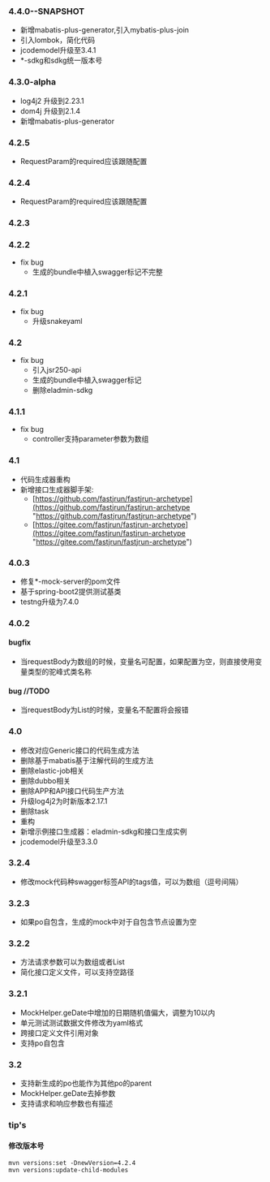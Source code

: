 ### 4.4.0--SNAPSHOT
- 新增mabatis-plus-generator,引入mybatis-plus-join
- 引入lombok，简化代码
- jcodemodel升级至3.4.1
- *-sdkg和sdkg统一版本号

### 4.3.0-alpha
- log4j2 升级到2.23.1
- dom4j 升级到2.1.4
- 新增mabatis-plus-generator
### 4.2.5
- RequestParam的required应该跟随配置
### 4.2.4
- RequestParam的required应该跟随配置
### 4.2.3
### 4.2.2
- fix bug
  - 生成的bundle中植入swagger标记不完整
  
### 4.2.1
- fix bug
  - 升级snakeyaml
  
### 4.2
- fix bug
  - 引入jsr250-api
  - 生成的bundle中植入swagger标记
  - 删除eladmin-sdkg

### 4.1.1
- fix bug
  - controller支持parameter参数为数组

### 4.1 
- 代码生成器重构
- 新增接口生成器脚手架:
  - [https://github.com/fastjrun/fastjrun-archetype](https://github.com/fastjrun/fastjrun-archetype "https://github.com/fastjrun/fastjrun-archetype")
  - [https://gitee.com/fastjrun/fastjrun-archetype](https://gitee.com/fastjrun/fastjrun-archetype "https://gitee.com/fastjrun/fastjrun-archetype")

### 4.0.3
- 修复*-mock-server的pom文件
- 基于spring-boot2提供测试基类
- testng升级为7.4.0

### 4.0.2
#### bugfix
- 当requestBody为数组的时候，变量名可配置，如果配置为空，则直接使用变量类型的驼峰式类名称

#### bug //TODO
- 当requestBody为List的时候，变量名不配置将会报错

### 4.0
- 修改对应Generic接口的代码生成方法
- 删除基于mabatis基于注解代码的生成方法
- 删除elastic-job相关
- 删除dubbo相关
- 删除APP和API接口代码生产方法
- 升级log4j2为时新版本2.17.1
- 删除task
- 重构
- 新增示例接口生成器：eladmin-sdkg和接口生成实例
- jcodemodel升级至3.3.0

### 3.2.4
- 修改mock代码种swagger标签API的tags值，可以为数组（逗号间隔）
### 3.2.3
- 如果po自包含，生成的mock中对于自包含节点设置为空

### 3.2.2
- 方法请求参数可以为数组或者List
- 简化接口定义文件，可以支持空路径


### 3.2.1
- MockHelper.geDate中增加的日期随机值偏大，调整为10以内
- 单元测试测试数据文件修改为yaml格式
- 跨接口定义文件引用对象
- 支持po自包含


### 3.2 
- 支持新生成的po也能作为其他po的parent
- MockHelper.geDate去掉参数
- 支持请求和响应参数也有描述

### tip's
#### 修改版本号
```
mvn versions:set -DnewVersion=4.2.4
mvn versions:update-child-modules
```

